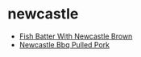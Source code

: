 # newcastle

 * [Fish Batter With Newcastle Brown](../index/f/fish-batter-with-newcastle-brown.json)
 * [Newcastle Bbq Pulled Pork](../index/n/newcastle-bbq-pulled-pork.json)

